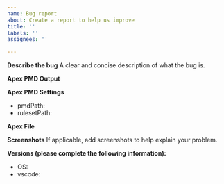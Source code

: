 ```yaml
---
name: Bug report
about: Create a report to help us improve
title: ''
labels: ''
assignees: ''

---
```


<!-- This project just interfaces PMD with vscode.  If your bug has to do with PMD itself, please submit your issue here instead: https://github.com/pmd/pmd -->

**Describe the bug**
A clear and concise description of what the bug is.

**Apex PMD Output**
<!-- Please make sure "Show StdErr" and "Show StdOut" Settings are enabled -->

**Apex PMD Settings**
<!-- Please provide the "EFFECTIVE" (check workspace & user) settings -->

- pmdPath:
- rulesetPath:

**Apex File**
<!-- The File you were running the tool on (if applicable)-->

**Screenshots**
If applicable, add screenshots to help explain your problem.

**Versions (please complete the following information):**
 - OS: 
 - vscode:
